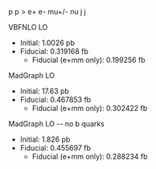 p p > e+ e- mu+/- nu j j

VBFNLO LO
* Initial: 1.0026 pb
* Fiducial: 0.319168 fb
   * Fiducial (e+mm only): 0.199256 fb

MadGraph LO
* Initial: 17.63 pb
* Fiducial: 0.467853 fb
   * Fiducial (e+mm only): 0.302422 fb

MadGraph LO -- no b quarks
* Initial: 1.826 pb
* Fiducial: 0.455697 fb
    * Fiducial (e+mm only): 0.288234 fb 
